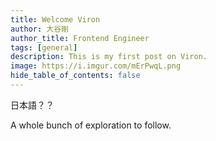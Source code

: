 ```yaml
---
title: Welcome Viron
author: 大谷剛
author_title: Frontend Engineer
tags: [general]
description: This is my first post on Viron.
image: https://i.imgur.com/mErPwqL.png
hide_table_of_contents: false
---
```


日本語？？

<!--truncate-->

A whole bunch of exploration to follow.
